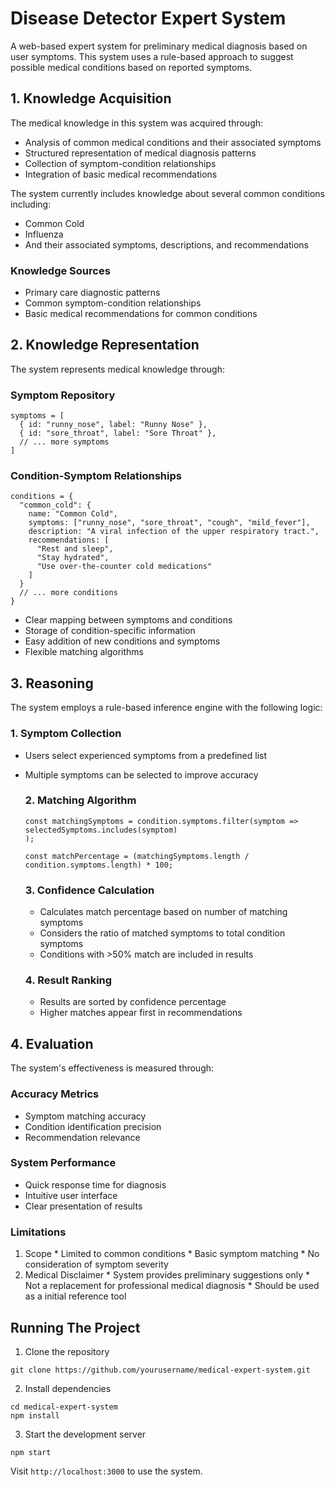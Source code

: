 # Disease Detector Expert System

A web-based expert system for preliminary medical diagnosis based on user symptoms. This system uses a rule-based approach to suggest possible medical conditions based on reported symptoms.

## 1. Knowledge Acquisition

The medical knowledge in this system was acquired through:

- Analysis of common medical conditions and their associated symptoms
- Structured representation of medical diagnosis patterns
- Collection of symptom-condition relationships
- Integration of basic medical recommendations

The system currently includes knowledge about several common conditions including:
- Common Cold
- Influenza
- And their associated symptoms, descriptions, and recommendations

### Knowledge Sources
- Primary care diagnostic patterns
- Common symptom-condition relationships
- Basic medical recommendations for common conditions

## 2. Knowledge Representation

The system represents medical knowledge through:

### Symptom Repository
```
symptoms = [
  { id: "runny_nose", label: "Runny Nose" },
  { id: "sore_throat", label: "Sore Throat" },
  // ... more symptoms
]
```
### Condition-Symptom Relationships
```
conditions = {
  "common_cold": {
    name: "Common Cold",
    symptoms: ["runny_nose", "sore_throat", "cough", "mild_fever"],
    description: "A viral infection of the upper respiratory tract.",
    recommendations: [
      "Rest and sleep",
      "Stay hydrated",
      "Use over-the-counter cold medications"
    ]
  }
  // ... more conditions
}
```

* Clear mapping between symptoms and conditions
* Storage of condition-specific information
* Easy addition of new conditions and symptoms
* Flexible matching algorithms

## 3. Reasoning
The system employs a rule-based inference engine with the following logic:

  ### 1. Symptom Collection

* Users select experienced symptoms from a predefined list
* Multiple symptoms can be selected to improve accuracy

  ### 2. Matching Algorithm
  ```
  const matchingSymptoms = condition.symptoms.filter(symptom => 
  selectedSymptoms.includes(symptom)
  );

  const matchPercentage = (matchingSymptoms.length / condition.symptoms.length) * 100;
  ```

  ### 3. Confidence Calculation

  * Calculates match percentage based on number of matching symptoms
  * Considers the ratio of matched symptoms to total condition symptoms
  * Conditions with >50% match are included in results
 
  ### 4. Result Ranking

  * Results are sorted by confidence percentage
  * Higher matches appear first in recommendations
 
## 4. Evaluation
The system's effectiveness is measured through:

  ### Accuracy Metrics

  * Symptom matching accuracy
  * Condition identification precision
  * Recommendation relevance

  ### System Performance

  * Quick response time for diagnosis
  * Intuitive user interface
  * Clear presentation of results

  ### Limitations

  1. Scope
    * Limited to common conditions
    * Basic symptom matching
    * No consideration of symptom severity
  2. Medical Disclaimer
    * System provides preliminary suggestions only
    * Not a replacement for professional medical diagnosis
    * Should be used as a initial reference tool

  ## Running The Project

  1. Clone the repository
```
git clone https://github.com/yourusername/medical-expert-system.git
```
  2. Install dependencies
```
cd medical-expert-system
npm install
```
  3. Start the development server
```
npm start
```
Visit `http://localhost:3000` to use the system.
